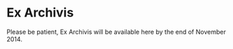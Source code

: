 Ex Archivis
===========
Please be patient, Ex Archivis will be available here by the end of November 2014.
